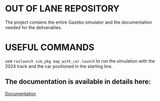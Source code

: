 # OUT OF LANE REPOSITORY

The project contains the entire Gazebo simulator and the documentation needed for the deliverables. 


# USEFUL COMMANDS
use `roslaunch sim_pkg map_with_car.launch` to run the simulation with the 2024 track and the car positioned in the starting line.


## The documentation is available in details here:
[Documentation](https://bosch-future-mobility-challenge-documentation.readthedocs-hosted.com/data/simulator.html)
